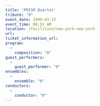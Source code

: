 ```yaml
---
title: 'PRISM Quartet'
tribute: "0"
event_date: 1999-03-15
event_time: 08:52 AM
location: /facilities/new-york-new-york
url: 
ticket_information_url: 
program: 
  -
    composition: "0"
guest_performers: 
  -
    guest_performer: "0"
ensembles: 
  -
    ensemble: "0"
conductors: 
  -
    conductor: "0"
---
```

